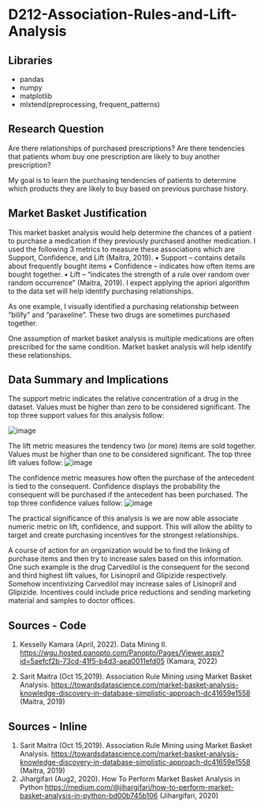 # D212-Association-Rules-and-Lift-Analysis
## Libraries
* pandas
* numpy
* matplotlib
* mlxtend(preprocessing, frequent_patterns)

## Research Question
Are there relationships of purchased prescriptions?  Are there tendencies that patients whom buy one prescription are likely to buy another prescription? 

My goal is to learn the purchasing tendencies of patients to determine which products they are likely to buy based on previous purchase history. 
 
## Market Basket Justification
This market basket analysis would help determine the chances of a patient to purchase a medication if they previously purchased another medication.  I used the following 3 metrics to measure these associations which are Support, Confidence, and Lift (Maitra, 2019). 
•	Support – contains details about frequently bought items
•	Confidence – indicates how often items are bought together.
•	Lift – “indicates the strength of a rule over random over random occurrence” (Maitra, 2019).
I expect applying the apriori algorithm to the data set will help identify purchasing relationships. 

As one example, I visually identified a purchasing relationship between “bilify” and “paraxeline”.  These two drugs are sometimes purchased together. 

One assumption of market basket analysis is multiple medications are often prescribed for the same condition.  Market basket analysis will help identify these relationships. 

## Data Summary and Implications

The support metric indicates the relative concentration of a drug in the dataset.  Values must be higher than zero to be considered significant.  The top three support values for this analysis follow:

![image](https://user-images.githubusercontent.com/46407407/187062053-9e4694b1-4b0b-4475-944e-bc2d4766fa55.png)

The lift metric measures the tendency two (or more) items are sold together.  Values must be higher than one to be considered significant.  The top three lift values follow:
![image](https://user-images.githubusercontent.com/46407407/187062079-39fd0e36-53fb-4873-bf04-22d325de2392.png)

The confidence metric measures how often the purchase of the antecedent is tied to the consequent.  Confidence displays the probability the consequent will be purchased if the antecedent has been purchased.  The top three confidence values follow:
![image](https://user-images.githubusercontent.com/46407407/187062110-6d74b175-c034-4a57-a297-1a727378a2f4.png)

The practical significance of this analysis is we are now able associate numeric metric on lift, confidence, and support.  This will allow the ability to target and create purchasing incentives for the strongest relationships. 

A course of action for an organization would be to find the linking of purchase items and then try to increase sales based on this information.  One such example is the drug Carvedilol is the consequent for the second and third highest lift values, for Lisinopril and Glipizide respectively. Somehow incentivizing Carvedilol may increase sales of Lisinopril and Glipizide. Incentives could include price reductions and sending marketing material and samples to doctor offices. 

## Sources - Code
1. Kesselly Kamara (April, 2022). Data Mining II.
https://wgu.hosted.panopto.com/Panopto/Pages/Viewer.aspx?id=5aefcf2b-73cd-41f5-b4d3-aea0011efd05
(Kamara, 2022)

2. Sarit Maitra (Oct 15,2019). Association Rule Mining using Market Basket Analysis.
https://towardsdatascience.com/market-basket-analysis-knowledge-discovery-in-database-simplistic-approach-dc41659e1558
(Maitra, 2019)


## Sources - Inline
1. Sarit Maitra (Oct 15,2019). Association Rule Mining using Market Basket Analysis.
https://towardsdatascience.com/market-basket-analysis-knowledge-discovery-in-database-simplistic-approach-dc41659e1558
(Maitra, 2019)
2. Jihargifari (Aug2, 2020). How To Perform Market Basket Analysis in Python
https://medium.com/@jihargifari/how-to-perform-market-basket-analysis-in-python-bd00b745b106
(Jihargifari, 2020)

